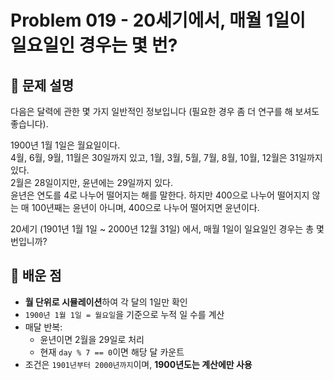# Problem 019 - 20세기에서, 매월 1일이 일요일인 경우는 몇 번? 
 
## 📝 문제 설명

다음은 달력에 관한 몇 가지 일반적인 정보입니다 (필요한 경우 좀 더 연구를 해 보셔도 좋습니다).

1900년 1월 1일은 월요일이다.  
4월, 6월, 9월, 11월은 30일까지 있고, 1월, 3월, 5월, 7월, 8월, 10월, 12월은 31일까지 있다.  
2월은 28일이지만, 윤년에는 29일까지 있다.  
윤년은 연도를 4로 나누어 떨어지는 해를 말한다. 하지만 400으로 나누어 떨어지지 않는 매 100년째는 윤년이 아니며, 400으로 나누어 떨어지면 윤년이다.  

20세기 (1901년 1월 1일 ~ 2000년 12월 31일) 에서, 매월 1일이 일요일인 경우는 총 몇 번입니까?

## 🧠 배운 점

- **월 단위로 시뮬레이션**하여 각 달의 1일만 확인
- `1900년 1월 1일 = 월요일`을 기준으로 누적 일 수를 계산
- 매달 반복:
  - 윤년이면 2월을 29일로 처리
  - 현재 `day % 7 == 0`이면 해당 달 카운트
- 조건은 `1901년부터 2000년까지`이며, **1900년도는 계산에만 사용**
